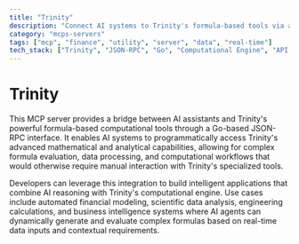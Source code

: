 ```yaml
---
title: "Trinity"
description: "Connect AI systems to Trinity's formula-based tools via a JSON-RPC interface for advanced computational workflows"
category: "mcps-servers"
tags: ["mcp", "finance", "utility", "server", "data", "real-time"]
tech_stack: ["Trinity", "JSON-RPC", "Go", "Computational Engine", "API Integration"]
---
```


# Trinity

This MCP server provides a bridge between AI assistants and Trinity's powerful formula-based computational tools through a Go-based JSON-RPC interface. It enables AI systems to programmatically access Trinity's advanced mathematical and analytical capabilities, allowing for complex formula evaluation, data processing, and computational workflows that would otherwise require manual interaction with Trinity's specialized tools.

Developers can leverage this integration to build intelligent applications that combine AI reasoning with Trinity's computational engine. Use cases include automated financial modeling, scientific data analysis, engineering calculations, and business intelligence systems where AI agents can dynamically generate and evaluate complex formulas based on real-time data inputs and contextual requirements.
